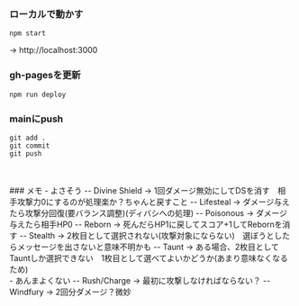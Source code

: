 ### ローカルで動かす
```
npm start
```
-> http://localhost:3000

### gh-pagesを更新
```
npm run deploy
```

### mainにpush
```
git add .
git commit
git push
```
<br>
<br>
### メモ
- よさそう
-- Divine Shield -> 1回ダメージ無効にしてDSを消す　相手攻撃力0にするのが処理楽か？ちゃんと戻すこと
-- Lifesteal     -> ダメージ与えたら攻撃分回復(要バランス調整)(ディバシへの処理)
-- Poisonous     -> ダメージ与えたら相手HP0
-- Reborn        -> 死んだらHP1に戻してスコア+1してRebornを消す
-- Stealth       -> 2枚目として選択されない(攻撃対象にならない)　選ぼうとしたらメッセージを出さないと意味不明かも
-- Taunt         -> ある場合、2枚目としてTauntしか選択できない　1枚目として選べてよいかどうか(あまり意味なくなるため)
<br>
- あんまよくない
-- Rush/Charge   -> 最初に攻撃しなければならない？
-- Windfury      -> 2回分ダメージ？微妙
